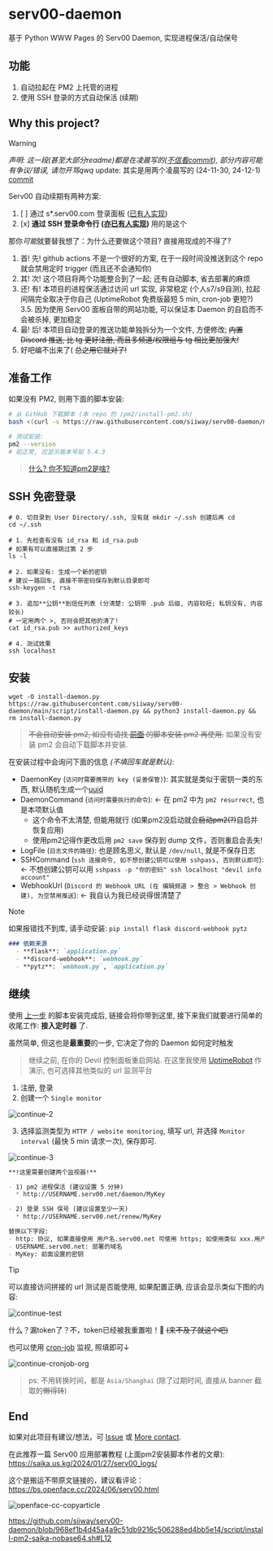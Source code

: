 # serv00-daemon

基于 Python WWW Pages 的 Serv00 Daemon, 实现进程保活/自动保号

## 功能

1. 自动拉起在 PM2 上托管的进程
2. 使用 SSH 登录的方式自动保活 (续期)

## Why this project?

> [!WARNING]
> *声明: 这一段(甚至大部分readme)都是在凌晨写的([不信看commit](https://github.com/siiway/serv00-daemon/commit/fbe465b0d7faefbaa0bfa1e5dd2dcd6f954ef6bd)), 部分内容可能有争议/错误, 请勿开骂qwq*
> update: 其实是用两个凌晨写的 (24-11-30, 24-12-1) [commit](https://github.com/siiway/serv00-daemon/commit/d85171835d49f83575afd71dff4813ee06bb4d7b)

Serv00 自动续期有两种方案:

1. [ ] 通过 s*.serv00.com 登录面板 ([已有人实现](https://github.com/lopins/serv00-auto-scripts))
2. [x] **通过 SSH 登录命令行 ([亦已有人实现](https://github.com/bin862324915/serv00-automation))** 用的是这个

那你*可能*就要替我想了：为什么还要做这个项目? 直接用现成的不得了?

1. 首! 先! github actions 不是一个很好的方案, 在于一段时间没推送到这个 repo 就会禁用定时 trigger (而且还不会通知你)
2. 其! 次! 这个项目将两个功能整合到了一起; 还有自动脚本, 省去部署的麻烦
3. 还! 有! 本项目的进程保活通过访问 url 实现, 非常稳定 (个人s7/s9自测), 拉起间隔完全取决于你自己 (UptimeRobot 免费版最短 5 min, cron-job 更短?)
3.5. 因为使用 Serv00 面板自带的网站功能, 可以保证本 Daemon 的自启而不会被杀掉, 更加稳定
4. 最! 后! 本项目自动登录的推送功能单独拆分为一个文件, 方便修改; ~~内置 Discord 推送, 比 tg 更好注册, 而且多频道/权限组与 tg 相比更加强大!~~
5. 好吧编不出来了( ~~总之用它就对了!~~

## 准备工作

如果没有 PM2, 则用下面的脚本安装:

```bash
# 从 GitHub 下载脚本 (本 repo 的 /pm2/install-pm2.sh)
bash <(curl -s https://raw.githubusercontent.com/siiway/serv00-daemon/main/script/install-pm2.sh)

# 测试安装:
pm2 --version
# 如正常, 应显示版本号如 5.4.3
```

> [什么? 你不知道pm2是啥?](https://www.bing.com/search?q=%E4%BB%80%E4%B9%88%E6%98%AFpm2)

## SSH 免密登录

```shell
# 0. 切目录到 User Directory/.ssh, 没有就 mkdir ~/.ssh 创建后再 cd
cd ~/.ssh

# 1. 先检查有没有 id_rsa 和 id_rsa.pub
# 如果有可以直接跳过第 2 步
ls -l

# 2. 如果没有: 生成一个新的密钥
# 建议一路回车, 直接不带密码保存到默认目录即可
ssh-keygen -t rsa

# 3. 追加**公钥**到信任列表 (分清楚: 公钥带 .pub 后缀, 内容较短; 私钥没有, 内容较长)
# 一定用两个 >, 否则会把其他的清了!
cat id_rsa.pub >> authorized_keys

# 4. 测试效果
ssh localhost
```

## 安装

```shell
wget -O install-daemon.py https://raw.githubusercontent.com/siiway/serv00-daemon/main/script/install-daemon.py && python3 install-daemon.py && rm install-daemon.py
```

> ~~不会自动安装 pm2, 如没有请找 [前面](#准备工作) 的脚本安装 pm2 再使用.~~ 如果没有安装 pm2 会自动下载脚本并安装.

在安装过程中会询问下面的信息 *(不填回车就是默认)*:

- DaemonKey (`访问时需要携带的 key (妥善保管)`): 其实就是类似于密钥一类的东西, 默认随机生成一个[uuid](https://www.bing.com/search?q=uuid)
- DaemonCommand (`访问时需要执行的命令`): ← 在 pm2 中为 `pm2 resurrect`, 也是本项默认值
  * 这个命令不太清楚, 但能用就行 (如果pm2没启动就会~~启动pm2(?)~~自启并恢复应用)
  * 使用pm2记得作更改后用 `pm2 save` 保存到 dump 文件，否则重启会丢失!
- LogFile (`日志文件的路径`): 也是顾名思义, 默认是 `/dev/null`, 就是不保存日志
- SSHCommand (`ssh 连接命令, 如不想创建公钥可以使用 sshpass, 否则默认即可`): ← 不想创建公钥可以用 `sshpass -p "你的密码" ssh localhost "devil info account"`
- WebhookUrl (`Discord 的 Webhook URL (在 编辑频道 > 整合 > Webhook 创建), 为空禁用推送`): ← 我自认为我已经说得很清楚了

> [!NOTE]
> 如果报错找不到库, 请手动安装: `pip install flask discord-webhook pytz`

```md
### 依赖来源
  - **flask**: `application.py`
  - **discord-webhook**: `webhook.py`
  - **pytz**: `webhook.py`, `application.py`
```

## 继续

使用 [上一步](#安装) 的脚本安装完成后, 链接会将你带到这里, 接下来我们就要进行简单的收尾工作: **接入定时器** 了.

虽然简单, 但这也是**最重要**的一步, 它决定了你的 Daemon 如何定时触发


> 继续之前, 在你的 Devil 控制面板重启网站.
> 在这里我使用 [UptimeRobot](https://dashboard.uptimerobot.com/) 作演示, 也可选择其他类似的 url 监测平台

1. 注册, 登录
2. 创建一个 `Single monitor`

![continue-2](./img/continue-2.png)

3. 选择监测类型为 `HTTP / website monitoring`, 填写 url, 并选择 `Monitor interval` (最快 5 min 请求一次), 保存即可.

![continue-3](img/continue-3.png)

```md
**!这里需要创建两个监视器!**

- 1) pm2 进程保活 (建议设置 5 分钟)
  * http://USERNAME.serv00.net/daemon/MyKey

- 2) 登录 SSH 保号 (建议设置至少一天)
  * http://USERNAME.serv00.net/renew/MyKey

替换以下字段:
- http: 协议, 如果直接使用 用户名.serv00.net 可使用 https; 如使用类似 xxx.用户名.serv00.net 的子域名默认只能使用 http
- USERNAME.serv00.net: 部署的域名
- MyKey: 前面设置的密钥
```

> [!TIP]
> 可以直接访问拼接的 url 测试是否能使用, 如果配置正确, 应该会显示类似下图的内容:

![continue-test](img/continue-test.png)

什么？漏token了？不，token已经被我重置啦！:dog: ~~(来不及了就这个吧)~~

也可以使用 [cron-job](https://console.cron-job.org/) 监视, 照填即可↓

![continue-cronjob-org](img/continue-cronjob-org.png)

> ps: 不用转换时间，都是 `Asia/Shanghai` (除了过期时间, 直接从 banner 截取的~~懒得转~~)

## End

如果对此项目有建议/想法，可 [Issue](https://github.com/siiway/serv00-daemon/issues/new) 或 [More contact](https://wyf9.top/#/contact).

在此推荐一篇 Serv00 应用部署教程 (上面pm2安装脚本作者的文章): https://saika.us.kg/2024/01/27/serv00_logs/

这个是搬运不带原文链接的，建议看评论：https://bs.openface.cc/2024/06/serv00.html

![openface-cc-copyarticle](img/openface-cc-copyarticle.png)

https://github.com/siiway/serv00-daemon/blob/968ef1b4d45a4a9c51db9216c506288ed4bb5e14/script/install-pm2-saika-nobase64.sh#L12